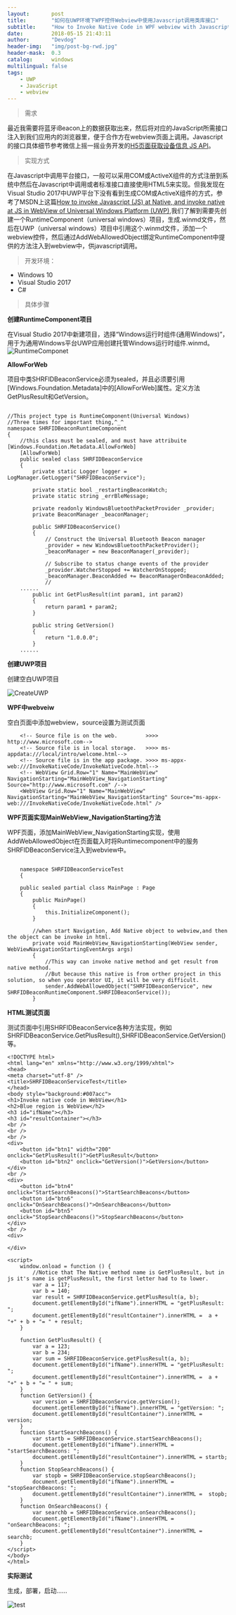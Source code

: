 ```yaml
---
layout:       post
title:        "如何在UWP环境下WPF控件Webview中使用Javascript调用类库接口"
subtitle:     "How to Invoke Native Code in WPF webview with Javascript"
date:         2018-05-15 21:43:11
author:       "Devdog"
header-img:   "img/post-bg-rwd.jpg"
header-mask:  0.3
catalog:      windows
multilingual: false
tags:
    - UWP
    - JavaScript
    - webview
---
```


>需求

最近我需要将蓝牙iBeacon上的数据获取出来，然后将对应的JavaScript所需接口注入到我们应用内的浏览器里，便于合作方在webview页面上调用。Javascript的接口具体细节参考微信上摇一摇业务开发的[H5页面获取设备信息 JS API](https://mp.weixin.qq.com/wiki?t=resource/res_main&id=mp1443448133)。

>实现方式

在Javascript中调用平台接口，一般可以采用COM或ActiveX组件的方式注册到系统中然后在Javascript中调用或者标准接口直接使用HTML5来实现。但我发现在Visual Studio 2017中UWP平台下没有看到生成COM或ActiveX组件的方式，参考了MSDN上这篇[How to invoke Javascript (JS) at Native, and invoke native at JS in WebView of Universal Windows Platform (UWP)](https://code.msdn.microsoft.com/windowsapps/How-to-invoke-JS-at-Native-df3fd459),我们了解到需要先创建一个RuntimeComponent（universal windows）项目，生成.winmd文件，然后在UWP（universal windows）项目中引用这个.winmd文件，添加一个webview控件，然后通过AddWebAllowedObject绑定RuntimeComponent中提供的方法注入到webview中，供javascript调用。

>开发环境：

- Windows 10
- Visual Studio 2017
- C#

>具体步骤


**创建RuntimeComponent项目**

在Visual Studio 2017中新建项目，选择“Windows运行时组件(通用Windows)”，用于为通用Windows平台UWP应用创建托管Windows运行时组件.winmd。
![RuntimeComponet](/img/in-post/20180515/createruntimecomponent.png)


**AllowForWeb**

项目中类SHRFIDBeaconService必须为sealed，并且必须要引用[Windows.Foundation.Metadata]中的[AllowForWeb]属性。定义方法GetPlusResult和GetVersion。

<pre><code>
//This project type is RuntimeComponent(Universal Windows)
//Three times for important thing,^_^
namespace SHRFIDBeaconRuntimeComponent
{
    //this class must be sealed, and must have attribuite [Windows.Foundation.Metadata.AllowForWeb]
    [AllowForWeb]
    public sealed class SHRFIDBeaconService
    {
        private static Logger logger = LogManager.GetLogger("SHRFIDBeaconService");

        private static bool _restartingBeaconWatch;
        private static string _errBleMessage;        

        private readonly WindowsBluetoothPacketProvider _provider;
        private BeaconManager _beaconManager;

        public SHRFIDBeaconService()
        {
            // Construct the Universal Bluetooth Beacon manager
            _provider = new WindowsBluetoothPacketProvider();
            _beaconManager = new BeaconManager(_provider);

            // Subscribe to status change events of the provider
            _provider.WatcherStopped += WatcherOnStopped;
            _beaconManager.BeaconAdded += BeaconManagerOnBeaconAdded;
            //
	......
        public int GetPlusResult(int param1, int param2)
        {
            return param1 + param2;
        }

        public string GetVersion()
        {
            return "1.0.0.0";
        }
	......
</code></pre>

**创建UWP项目**

创建空白UWP项目

![CreateUWP](/img/in-post/20180515/createemptyuwp.png)

**WPF中webveiw**

空白页面中添加webview，source设置为测试页面



        <!-- Source file is on the web.         >>>> http://www.microsoft.com-->
        <!-- Source file is in local storage.   >>>> ms-appdata:///local/intro/welcome.html-->
        <!-- Source file is in the app package. >>>> ms-appx-web:///InvokeNativeCode/InvokeNativeCode.html-->
        <!-- WebView Grid.Row="1" Name="MainWebView" NavigationStarting="MainWebView_NavigationStarting" Source="http://www.microsoft.com" /-->
        <WebView Grid.Row="1" Name="MainWebView" NavigationStarting="MainWebView_NavigationStarting" Source="ms-appx-web:///InvokeNativeCode/InvokeNativeCode.html" />

**WPF页面实现MainWebView_NavigationStarting方法**

WPF页面，添加MainWebView_NavigationStarting实现，使用AddWebAllowedObject在页面载入时将Runtimecomponent中的服务SHRFIDBeaconService注入到webview中。

<pre><code>
	namespace SHRFIDBeaconServiceTest
	{

    public sealed partial class MainPage : Page
    {
        public MainPage()
        {
            this.InitializeComponent();
        }

        //when start Navigation, Add Native object to webview,and then the object can be invoke in html.
        private void MainWebView_NavigationStarting(WebView sender, WebViewNavigationStartingEventArgs args)
        {
            //This way can invoke native method and get result from native method.
            //But because this native is from orther project in this solution, so when you operator UI, it will be very difficult.
            sender.AddWebAllowedObject("SHRFIDBeaconService", new SHRFIDBeaconRuntimeComponent.SHRFIDBeaconService());
        }
</code></pre>

		

**HTML测试页面**

测试页面中引用SHRFIDBeaconService各种方法实现，例如SHRFIDBeaconService.GetPlusResult(),SHRFIDBeaconService.GetVersion()等。

	<!DOCTYPE html>
	<html lang="en" xmlns="http://www.w3.org/1999/xhtml">
	<head>
    <meta charset="utf-8" />
    <title>SHRFIDBeaconServiceTest</title>
	</head>
	<body style="background:#007acc">
    <h1>Invoke native code in WebView</h1>
    <h2>Blue region is WebView</h2>
    <h3 id="ifName"></h3>
    <h3 id="resultContainer"></h3>
    <br />
    <br />
    <br />
    <div>
        <button id="btn1" width="200" onclick="GetPlusResult()">GetPlusResult</button>
        <button id="btn2" onclick="GetVersion()">GetVersion</button>
    </div>
    <br />
    <div>
        <button id="btn4" onclick="StartSearchBeacons()">StartSearchBeacons</button>
        <button id="btn6" onclick="OnSearchBeacons()">OnSearchBeacons</button>
        <button id="btn5" onclick="StopSearchBeacons()">StopSearchBeacons</button>
    </div>
    <br />
    <div>

    </div>

    <script>
        window.onload = function () {
            //Notice that The Native method name is GetPlusResult, but in js it's name is getPlusResult, the first letter had to to lower.
            var a = 117;
            var b = 140;
            var result = SHRFIDBeaconService.getPlusResult(a, b);
            document.getElementById("ifName").innerHTML = "getPlusResult: ";
            document.getElementById("resultContainer").innerHTML =  a + "+" + b + "= " + result;
        }

        function GetPlusResult() {
            var a = 123;
            var b = 234;
            var sum = SHRFIDBeaconService.getPlusResult(a, b);
            document.getElementById("ifName").innerHTML = "getPlusResult: ";
            document.getElementById("resultContainer").innerHTML =  a + "+" + b + "= " + sum;
        }
        function GetVersion() {
            var version = SHRFIDBeaconService.getVersion();
            document.getElementById("ifName").innerHTML = "getVersion: ";
            document.getElementById("resultContainer").innerHTML =  version;
        }
        function StartSearchBeacons() {
            var startb = SHRFIDBeaconService.startSearchBeacons();
            document.getElementById("ifName").innerHTML = "startSearchBeacons: ";
            document.getElementById("resultContainer").innerHTML = startb;
        }
        function StopSearchBeacons() {
            var stopb = SHRFIDBeaconService.stopSearchBeacons();
            document.getElementById("ifName").innerHTML = "stopSearchBeacons: ";
            document.getElementById("resultContainer").innerHTML =  stopb;
        }
        function OnSearchBeacons() {
            var searchb = SHRFIDBeaconService.onSearchBeacons();
            document.getElementById("ifName").innerHTML = "onSearchBeacons: ";
            document.getElementById("resultContainer").innerHTML = searchb;
        }
    </script>
	</body>
	</html>

**实际测试**

生成，部署，启动......

![test](/img/in-post/20180515/test.png)
